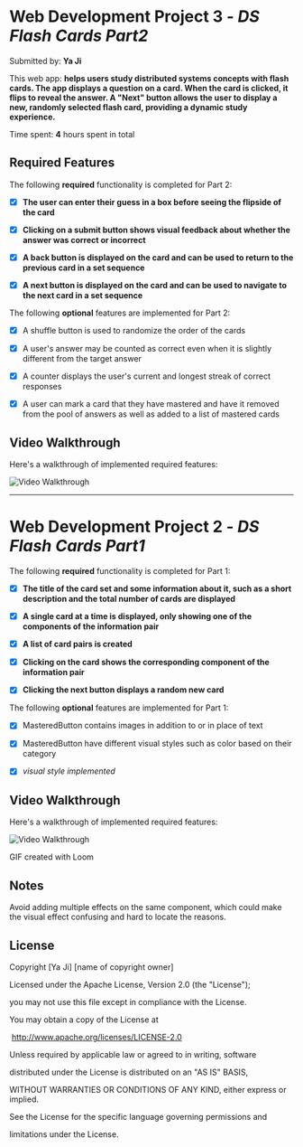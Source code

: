 # Web Development Project 3 - *DS Flash Cards Part2*




Submitted by: **Ya Ji**



This web app: **helps users study distributed systems concepts with flash cards. The app displays a question on a card. When the card is clicked, it flips to reveal the answer. A "Next" button allows the user to display a new, randomly selected flash card, providing a dynamic study experience.**



Time spent: **4** hours spent in total



## Required Features
The following **required** functionality is completed for Part 2:



- [x] **The user can enter their guess in a box before seeing the flipside of the card**
- [x] **Clicking on a submit button shows visual feedback about whether the answer was correct or incorrect**
- [x] **A back button is displayed on the card and can be used to return to the previous card in a set sequence**
- [x] **A next button is displayed on the card and can be used to navigate to the next card in a set sequence**



The following **optional** features are implemented for Part 2:



- [x] A shuffle button is used to randomize the order of the cards
- [x] A user's answer may be counted as correct even when it is slightly different from the target answer
- [x] A counter displays the user's current and longest streak of correct responses
- [x] A user can mark a card that they have mastered and have it removed from the pool of answers as well as added to a list of mastered cards



## Video Walkthrough



Here's a walkthrough of implemented required features:

<img src='https://www.loom.com/share/a52547332e474350bf4c3c18f4c519a3?sid=195ae48c-e2b1-40a9-8023-b90ce98feec6' width='' alt='Video Walkthrough' />

---
# Web Development Project 2 - *DS Flash Cards Part1*


The following **required** functionality is completed for Part 1:



- [x] **The title of the card set and some information about it, such as a short description and the total number of cards are displayed**

- [x] **A single card at a time is displayed, only showing one of the components of the information pair**

- [x] **A list of card pairs is created**

- [x] **Clicking on the card shows the corresponding component of the information pair**

- [x] **Clicking the next button displays a random new card**



The following **optional** features are implemented for Part 1:



- [x] MasteredButton contains images in addition to or in place of text

- [x] MasteredButton have different visual styles such as color based on their category

- [x] *visual style implemented*



## Video Walkthrough



Here's a walkthrough of implemented required features:

<img src='https://private-user-images.githubusercontent.com/181181004/420706580-d9e64326-6c5c-406b-8838-0f7e6a62d382.gif?jwt=eyJhbGciOiJIUzI1NiIsInR5cCI6IkpXVCJ9.eyJpc3MiOiJnaXRodWIuY29tIiwiYXVkIjoicmF3LmdpdGh1YnVzZXJjb250ZW50LmNvbSIsImtleSI6ImtleTUiLCJleHAiOjE3NDIxODkyMzksIm5iZiI6MTc0MjE4ODkzOSwicGF0aCI6Ii8xODExODEwMDQvNDIwNzA2NTgwLWQ5ZTY0MzI2LTZjNWMtNDA2Yi04ODM4LTBmN2U2YTYyZDM4Mi5naWY_WC1BbXotQWxnb3JpdGhtPUFXUzQtSE1BQy1TSEEyNTYmWC1BbXotQ3JlZGVudGlhbD1BS0lBVkNPRFlMU0E1M1BRSzRaQSUyRjIwMjUwMzE3JTJGdXMtZWFzdC0xJTJGczMlMkZhd3M0X3JlcXVlc3QmWC1BbXotRGF0ZT0yMDI1MDMxN1QwNTIyMTlaJlgtQW16LUV4cGlyZXM9MzAwJlgtQW16LVNpZ25hdHVyZT0xNmIxYTdlMDg1YThlMjY2MTJmMjZjZGRiYzczMmRlNWNkMTIwMDJlYzE0NDQ1YzNhNGM0MWU0NmNkY2RkNGFjJlgtQW16LVNpZ25lZEhlYWRlcnM9aG9zdCJ9.6Dm4HjE0YitnxrMn2rf3nTGc8mqIxBwxbR0e7DgYPwI' title='Video Walkthrough' width='' alt='Video Walkthrough' />



<!-- Replace this with whatever GIF tool you used! -->

GIF created with Loom



## Notes



Avoid adding multiple effects on the same component, which could make the visual effect confusing and hard to locate the reasons. 



## License



  Copyright [Ya Ji] [name of copyright owner]



  Licensed under the Apache License, Version 2.0 (the "License");

  you may not use this file except in compliance with the License.

  You may obtain a copy of the License at



​    http://www.apache.org/licenses/LICENSE-2.0



  Unless required by applicable law or agreed to in writing, software

  distributed under the License is distributed on an "AS IS" BASIS,

  WITHOUT WARRANTIES OR CONDITIONS OF ANY KIND, either express or implied.

  See the License for the specific language governing permissions and

  limitations under the License.
